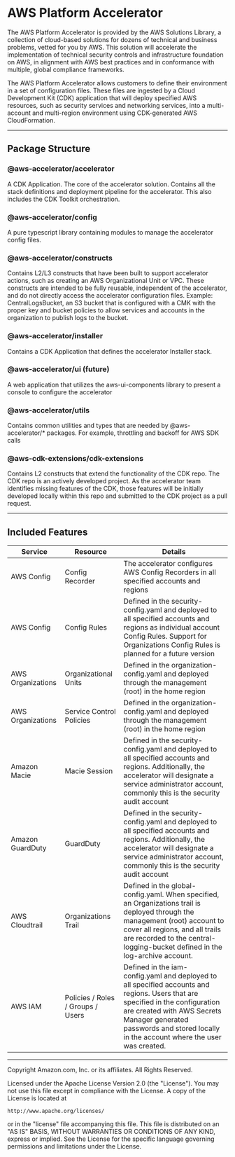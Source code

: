 # AWS Platform Accelerator

The AWS Platform Accelerator is provided by the AWS Solutions Library, a
collection of cloud-based solutions for dozens of technical and business
problems, vetted for you by AWS. This solution will accelerate the
implementation of technical security controls and infrastructure foundation on
AWS, in alignment with AWS best practices and in conformance with multiple,
global compliance frameworks.

The AWS Platform Accelerator allows customers to define their environment in a
set of configuration files. These files are ingested by a Cloud Development Kit
(CDK) application that will deploy specified AWS resources, such as security
services and networking services, into a multi-account and multi-region
environment using CDK-generated AWS CloudFormation.

---

## Package Structure

### @aws-accelerator/accelerator

A CDK Application. The core of the accelerator solution. Contains all the stack
definitions and deployment pipeline for the accelerator. This also includes the
CDK Toolkit orchestration.

### @aws-accelerator/config

A pure typescript library containing modules to manage the accelerator config
files.

### @aws-accelerator/constructs

Contains L2/L3 constructs that have been built to support accelerator actions,
such as creating an AWS Organizational Unit or VPC. These constructs are
intended to be fully reusable, independent of the accelerator, and do not
directly access the accelerator configuration files. Example: CentralLogsBucket,
an S3 bucket that is configured with a CMK with the proper key and bucket
policies to allow services and accounts in the organization to publish logs to
the bucket.

### @aws-accelerator/installer

Contains a CDK Application that defines the accelerator Installer stack.

### @aws-accelerator/ui (future)

A web application that utilizes the aws-ui-components library to present a
console to configure the accelerator

### @aws-accelerator/utils

Contains common utilities and types that are needed by @aws-accelerator/\*
packages. For example, throttling and backoff for AWS SDK calls

### @aws-cdk-extensions/cdk-extensions

Contains L2 constructs that extend the functionality of the CDK repo. The CDK
repo is an actively developed project. As the accelerator team identifies
missing features of the CDK, those features will be initially developed locally
within this repo and submitted to the CDK project as a pull request.

---

## Included Features

| Service           | Resource                          | Details                                                                                                                                                                                                                                                 |
| ----------------- | --------------------------------- | ------------------------------------------------------------------------------------------------------------------------------------------------------------------------------------------------------------------------------------------------------- |
| AWS Config        | Config Recorder                   | The accelerator configures AWS Config Recorders in all specified accounts and regions                                                                                                                                                                   |
| AWS Config        | Config Rules                      | Defined in the security-config.yaml and deployed to all specified accounts and regions as individual account Config Rules. Support for Organizations Config Rules is planned for a future version                                                       |
| AWS Organizations | Organizational Units              | Defined in the organization-config.yaml and deployed through the management (root) in the home region                                                                                                                                                   |
| AWS Organizations | Service Control Policies          | Defined in the organization-config.yaml and deployed through the management (root) in the home region                                                                                                                                                   |
| Amazon Macie      | Macie Session                     | Defined in the security-config.yaml and deployed to all specified accounts and regions. Additionally, the accelerator will designate a service administrator account, commonly this is the security audit account                                       |
| Amazon GuardDuty  | GuardDuty                         | Defined in the security-config.yaml and deployed to all specified accounts and regions. Additionally, the accelerator will designate a service administrator account, commonly this is the security audit account                                       |
| AWS Cloudtrail    | Organizations Trail               | Defined in the global-config.yaml. When specified, an Organizations trail is deployed through the management (root) account to cover all regions, and all trails are recorded to the central-logging-bucket defined in the log-archive account.         |
| AWS IAM           | Policies / Roles / Groups / Users | Defined in the iam-config.yaml and deployed to all specified accounts and regions. Users that are specified in the configuration are created with AWS Secrets Manager generated passwords and stored locally in the account where the user was created. |

---

Copyright Amazon.com, Inc. or its affiliates. All Rights Reserved.

Licensed under the Apache License Version 2.0 (the "License"). You may not use this file except in compliance with the License. A copy of the License is located at

    http://www.apache.org/licenses/

or in the "license" file accompanying this file. This file is distributed on an "AS IS" BASIS, WITHOUT WARRANTIES OR CONDITIONS OF ANY KIND, express or implied. See the License for the specific language governing permissions and limitations under the License.
